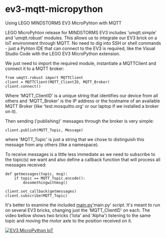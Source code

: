 # ev3-mqtt-micropython
Using LEGO MINDSTORMS EV3 MicroPyhton with MQTT

LEGO MicroPyhton release for MINDSTORMS EV3 includes 'umqtt.simple' and 'umqtt.robust' modules. This allows us to integrate our EV3 brick on a IoT environment through MQTT. No need to dig into SSH or shell commands - just a Pyhton IDE that can connect to the EV3 is required, like the Visual Studio Code with the LEGO EV3 MicroPython extension.

We just need to import the required module, instantiate a MQTTClient and connect it to a MQTT broker:

```
from umqtt.robust import MQTTClient
client = MQTTClient(MQTT_ClientID, MQTT_Broker)
client.connect()
```
Where 'MQTT_ClientID' is a unique string that identifies our device from all others and 'MQTT_Broker' is the IP address or the hostname of an available MQTT Broker (like 'test.mosquitto.org' or our laptop if we installed a broker on it).

Then sending ('publishing)' messages through the broker is very simple:

```
client.publish(MQTT_Topic, Message)
```

where 'MQTT_Topic' is just a string that we chose to distinguish this message from any others (like a namespace).

To receive messages is a little less immediate as we need to subscribe to the topic(s) we want and also define a callback function that will process all messages received:

```
def getmessages(topic, msg):
    if topic == MQTT_Topic.encode():
        dosomethingwithmsg()
        
client.set_callback(getmessages)
client.subscribe(MQTT_Topic)
```

It's better to examine the included [main.py](https://github.com/JorgePe/ev3-mqtt-micropython/blob/master/main.py)'main.py' script. It's meant to run on several EV3 bricks, changing just the 'MQTT_ClientID' on each. The video bellow shows two bricks ('Iota' and 'Alpha') listening to the same topic and moving the motor axle to the position received on it.

[![EV3 MicroPython IoT](https://i9.ytimg.com/vi/UIqabk5VxZ0/mq1.jpg?sqp=CIiG2OUF&rs=AOn4CLD_D7mT6BSuXjQunY9w5N_CCmF_Cw)](https://youtu.be/UIqabk5VxZ0 "Micro:bit Ultrasonic Sensor and EV3")


